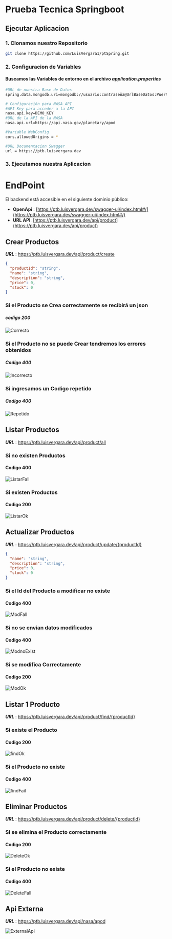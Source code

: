 # Prueba Tecnica Springboot

## Ejecutar Aplicacion

### 1. Clonamos nuestro Repositorio 
```bash
git clone https://github.com/LuisVergara1/ptSpring.git
```
### 2. Configuracion de Variables
#### Buscamos las Variables de entorno en el archivo ***application.properties***

```bash
#URL de nuestra Base de Datos
spring.data.mongodb.uri=mongodb://usuario:contraseña@UrlBaseDatos:Puerto/BaseDeDatos?authSource=admin

# Configuración para NASA API
#API Key para acceder a la API
nasa.api.key=DEMO_KEY
#URL de la API de la NASA
nasa.api.url=https://api.nasa.gov/planetary/apod

#Variable WebConfig
cors.allowedOrigins = *

#URL Documentacion Swagger
url = https://ptb.luisvergara.dev
```

### 3. Ejecutamos nuestra Aplicacion


# EndPoint
El backend está accesible en el siguiente dominio público:
- **OpenApi** : [https://ptb.luisvergara.dev/swagger-ui/index.html#/](https://ptb.luisvergara.dev/swagger-ui/index.html#/)
- **URL API**: [https://ptb.luisvergara.dev/api/product](https://ptb.luisvergara.dev/api/product)

## Crear Productos
***URL*** : https://ptb.luisvergara.dev/api/product/create
```json
{
  "productId": "string",
  "name": "string",
  "description": "string",
  "price": 0,
  "stock": 0
}
```
### Si el Producto se Crea correctamente se recibirá un json 
##### codigo 200
![Correcto](https://github.com/user-attachments/assets/85b1bf74-2609-4af5-aa67-d6d42659ff72)

### Si el Producto no se puede Crear tendremos los errores obtenidos  
##### Codigo 400 
![Incorrecto](https://github.com/user-attachments/assets/c7b9e058-f8b1-4b2d-80d7-3f408c78c053)


### Si ingresamos un Codigo repetido
##### Codigo 400
![Repetido](https://github.com/user-attachments/assets/58bc4118-f328-46cc-aca9-f34292f5d731)

## Listar Productos
***URL*** : https://ptb.luisvergara.dev/api/product/all

### Si no existen Productos 
#### Codigo 400
![ListarFall](https://github.com/user-attachments/assets/797ed99b-7aa6-448f-9452-e2bb2526dba5)

### Si existen Productos
#### Codigo 200
![ListarOk](https://github.com/user-attachments/assets/67cfd104-a31f-40d0-9a96-d595dd636d0b)

## Actualizar Productos
***URL*** : https://ptb.luisvergara.dev/api/product/update/{productId}
```json
{
  "name": "string",
  "description": "string",
  "price": 0,
  "stock": 0
}
```
### Si el Id del Producto a modificar no existe
#### Codigo 400
![ModFall](https://github.com/user-attachments/assets/a59fd621-dd68-4e79-af93-3f7856509b4c)

### Si no se envian datos modificados 
#### Codigo 400
![ModnoExist](https://github.com/user-attachments/assets/ab99690d-0e53-453c-b19e-2703d73a158c)

### Si se modifica Correctamente
#### Codigo 200
![ModOk](https://github.com/user-attachments/assets/9d696b4f-45e0-4892-8246-21cbeb0ddc07)

## Listar 1 Producto
***URL*** : https://ptb.luisvergara.dev/api/product/find/{productId}
### Si existe el Producto
#### Codigo 200
![findOk](https://github.com/user-attachments/assets/c164e1ee-4dd7-4b02-a72c-030555bd1225)

### Si el Producto no existe
#### Codigo 400
![findFail](https://github.com/user-attachments/assets/5e7b3a71-ea92-449d-85a2-f71c86231838)

## Eliminar Productos
***URL*** : https://ptb.luisvergara.dev/api/product/delete/{productId}

### Si se elimina el Producto correctamente
#### Codigo 200
![DeleteOk](https://github.com/user-attachments/assets/73b0e57d-febb-4cb8-bed8-4f36d5f305f0)

### Si el Producto no existe
#### Codigo 400
![DeleteFall](https://github.com/user-attachments/assets/6fc5b541-d64e-4d65-80fd-ae60cf037a64)

## Api Externa
***URL*** : https://ptb.luisvergara.dev/api/nasa/apod

![ExternalApi](https://github.com/user-attachments/assets/0f9cdd0c-cafe-4d03-a911-92abf8866fa4)




